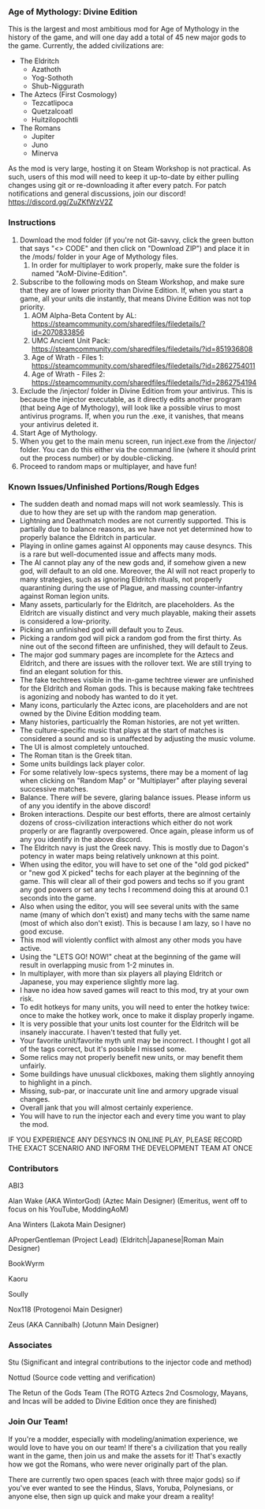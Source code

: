 ### Age of Mythology: Divine Edition

This is the largest and most ambitious mod for Age of Mythology in the history of the game, and will one day add a total of 45 new major gods to the game. Currently, the added civilizations are:

- The Eldritch
  - Azathoth
  - Yog-Sothoth
  - Shub-Niggurath
- The Aztecs (First Cosmology)
  - Tezcatlipoca
  - Quetzalcoatl
  - Huitzilopochtli
- The Romans 
  - Jupiter
  - Juno
  - Minerva
  

As the mod is very large, hosting it on Steam Workshop is not practical. As such, users of this mod will need to keep it up-to-date by either pulling changes using git or re-downloading it after every patch. For patch notifications and general discussions, join our discord! https://discord.gg/ZuZKfWzV2Z

### Instructions

1. Download the mod folder (if you're not Git-savvy, click the green button that says "<> CODE" and then click on "Download ZIP") and place it in the /mods/ folder in your Age of Mythology files.
	1. In order for multiplayer to work properly, make sure the folder is named "AoM-Divine-Edition".
2. Subscribe to the following mods on Steam Workshop, and make sure that they are of lower priority than Divine Edition. If, when you start a game, all your units die instantly, that means Divine Edition was not top priority.
      1. AOM Alpha-Beta Content by AL: https://steamcommunity.com/sharedfiles/filedetails/?id=2070833856
      2. UMC Ancient Unit Pack: https://steamcommunity.com/sharedfiles/filedetails/?id=851936808
	3. Age of Wrath - Files 1: https://steamcommunity.com/sharedfiles/filedetails/?id=2862754011
	4. Age of Wrath - Files 2: https://steamcommunity.com/sharedfiles/filedetails/?id=2862754194
3. Exclude the /injector/ folder in Divine Edition from your antivirus. This is because the injector executable, as it directly edits another program (that being Age of Mythology), will look like a possible virus to most antivirus programs. If, when you run the .exe, it vanishes, that means your antivirus deleted it. 
4. Start Age of Mythology.
5. When you get to the main menu screen, run inject.exe from the /injector/ folder. You can do this either via the command line (where it should print out the process number) or by double-clicking. 
6. Proceed to random maps or multiplayer, and have fun! 

### Known Issues/Unfinished Portions/Rough Edges

- The sudden death and nomad maps will not work seamlessly. This is due to how they are set up with the random map generation.
- Lightning and Deathmatch modes are not currently supported. This is partially due to balance reasons, as we have not yet determined how to properly balance the Eldritch in particular. 
- Playing in online games against AI opponents may cause desyncs. This is a rare but well-documented issue and affects many mods. 
- The AI cannot play any of the new gods and, if somehow given a new god, will default to an old one. Moreover, the AI will not react properly to many strategies, such as ignoring Eldritch rituals, not properly quarantining during the use of Plague, and massing counter-infantry against Roman legion units. 
- Many assets, particularly for the Eldritch, are placeholders. As the Eldritch are visually distinct and very much playable, making their assets is considered a low-priority. 
- Picking an unfinished god will default you to Zeus.
- Picking a random god will pick a random god from the first thirty. As nine out of the second fifteen are unfinished, they will default to Zeus. 
- The major god summary pages are incomplete for the Aztecs and Eldritch, and there are issues with the rollover text. We are still trying to find an elegant solution for this.
- The fake techtrees visible in the in-game techtree viewer are unfinished for the Eldritch and Roman gods. This is because making fake techtrees is agonizing and nobody has wanted to do it yet. 
- Many icons, particularly the Aztec icons, are placeholders and are not owned by the Divine Edition modding team.
- Many histories, particualrly the Roman histories, are not yet written.
- The culture-specific music that plays at the start of matches is considered a sound and so is unaffected by adjusting the music volume.
- The UI is almost completely untouched.
- The Roman titan is the Greek titan.
- Some units buildings lack player color.
- For some relatively low-specs systems, there may be a moment of lag when clicking on "Random Map" or "Multiplayer" after playing several successive matches.
- Balance. There _will_ be severe, glaring balance issues. Please inform us of any you identify in the above discord! 
- Broken interactions. Despite our best efforts, there are almost certainly dozens of cross-civilization interactions which either do not work properly or are flagrantly overpowered. Once again, please inform us of any you identify in the above discord.
- The Eldritch navy is just the Greek navy. This is mostly due to Dagon's potency in water maps being relatively unknown at this point.
- When using the editor, you will have to set one of the "old god picked" or "new god X picked" techs for each player at the beginning of the game. This will clear all of their god powers and techs so if you grant any god powers or set any techs I recommend doing this at around 0.1 seconds into the game.
- Also when using the editor, you will see several units with the same name (many of which don't exist) and many techs with the same name (most of which also don't exist). This is because I am lazy, so I have no good excuse.
- This mod will violently conflict with almost any other mods you have active. 
- Using the "LETS GO!  NOW!" cheat at the beginning of the game will result in overlapping music from 1-2 minutes in.
- In multiplayer, with more than six players all playing Eldritch or Japanese, you may experience slightly more lag.
- I have no idea how saved games will react to this mod, try at your own risk.
- To edit hotkeys for many units, you will need to enter the hotkey twice: once to make the hotkey work, once to make it display properly ingame. 
- It is very possible that your units lost counter for the Eldritch will be insanely inaccurate. I haven't tested that fully yet.
- Your favorite unit/favorite myth unit may be incorrect. I thought I got all of the tags correct, but it's possible I missed some.
- Some relics may not properly benefit new units, or may benefit them unfairly. 
- Some buildings have unusual clickboxes, making them slightly annoying to highlight in a pinch.
- Missing, sub-par, or inaccurate unit line and armory upgrade visual changes.
- Overall jank that you will almost certainly experience.
- You will have to run the injector each and every time you want to play the mod. 

IF YOU EXPERIENCE ANY DESYNCS IN ONLINE PLAY, PLEASE RECORD THE EXACT SCENARIO AND INFORM THE DEVELOPMENT TEAM AT ONCE

### Contributors
ABI3 

Alan Wake (AKA WintorGod) (Aztec Main Designer) (Emeritus, went off to focus on his YouTube, ModdingAoM) 

Ana Winters (Lakota Main Designer) 

AProperGentleman (Project Lead) (Eldritch|Japanese|Roman Main Designer) 

BookWyrm 

Kaoru 

Soully 

Nox118 (Protogenoi Main Designer)

Zeus (AKA Cannibalh) (Jotunn Main Designer) 

### Associates
Stu (Significant and integral contributions to the injector code and method)

Nottud (Source code vetting and verification)

The Retun of the Gods Team (The ROTG Aztecs 2nd Cosmology, Mayans, and Incas will be added to Divine Edition once they are finished)

### Join Our Team!
If you're a modder, especially with modeling/animation experience, we would love to have you on our team! If there's a civilization that you really want in the game, then join us and make the assets for it! That's exactly how we got the Romans, who were never originally part of the plan. 

There are currently two open spaces (each with three major gods) so if you've ever wanted to see the Hindus, Slavs, Yoruba, Polynesians, or anyone else, then sign up quick and make your dream a reality! 



<!--
**AoM-Divine-Edition/AoM-Divine-Edition** is a ✨ _special_ ✨ repository because its `README.md` (this file) appears on your GitHub profile.

Here are some ideas to get you started:

- 🔭 I’m currently working on ...
- 🌱 I’m currently learning ...
- 👯 I’m looking to collaborate on ...
- 🤔 I’m looking for help with ...
- 💬 Ask me about ...
- 📫 How to reach me: ...
- 😄 Pronouns: ...
- ⚡ Fun fact: ...
-->
